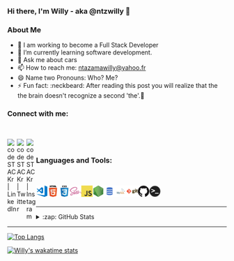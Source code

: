 ### Hi there, I'm Willy - aka @ntzwilly 👋


### About Me

- 🔭 I am working to become a Full Stack Developer
- 🌱 I’m currently learning software development.
- 💬 Ask me about cars 
- 📫 How to reach me: ntazamawilly@yahoo.fr
- 😄 Name two Pronouns: Who? Me?
- ⚡ Fun fact: :neckbeard: After reading this post you will realize that the the brain doesn't recognize a second 'the'.:grimacing:

### Connect with me:

<br />

[<img align="left" alt="codeSTACKr | LinkedIn" width="22px" src="https://cdn.jsdelivr.net/npm/simple-icons@v3/icons/linkedin.svg" />][linkedin]
[<img align="left" alt="codeSTACKr | Twitter" width="22px" src="https://cdn.jsdelivr.net/npm/simple-icons@v3/icons/twitter.svg" />][twitter]
[<img align="left" alt="codeSTACKr | Instagram" width="22px" src="https://cdn.jsdelivr.net/npm/simple-icons@v3/icons/instagram.svg" />][instagram]

<br />

### Languages and Tools:

<br />

[<img align="left" alt="Visual Studio Code" width="26px" src="https://raw.githubusercontent.com/github/explore/80688e429a7d4ef2fca1e82350fe8e3517d3494d/topics/visual-studio-code/visual-studio-code.png" />][ntzwilly]
[<img align="left" alt="HTML5" width="26px" src="https://raw.githubusercontent.com/github/explore/80688e429a7d4ef2fca1e82350fe8e3517d3494d/topics/html/html.png" />][ntzwilly]
[<img align="left" alt="CSS3" width="26px" src="https://raw.githubusercontent.com/github/explore/80688e429a7d4ef2fca1e82350fe8e3517d3494d/topics/css/css.png" />][ntzwilly]
[<img align="left" alt="Sass" width="26px" src="https://raw.githubusercontent.com/github/explore/80688e429a7d4ef2fca1e82350fe8e3517d3494d/topics/sass/sass.png" />][ntzwilly]
[<img align="left" alt="JavaScript" width="26px" src="https://raw.githubusercontent.com/github/explore/80688e429a7d4ef2fca1e82350fe8e3517d3494d/topics/javascript/javascript.png" />][ntzwilly]
[<img align="left" alt="Node.js" width="26px" src="https://raw.githubusercontent.com/github/explore/80688e429a7d4ef2fca1e82350fe8e3517d3494d/topics/nodejs/nodejs.png" />][ntzwilly]
[<img align="left" alt="SQL" width="26px" src="https://raw.githubusercontent.com/github/explore/80688e429a7d4ef2fca1e82350fe8e3517d3494d/topics/sql/sql.png" />][ntzwilly]
[<img align="left" alt="MySQL" width="26px" src="https://raw.githubusercontent.com/github/explore/80688e429a7d4ef2fca1e82350fe8e3517d3494d/topics/mysql/mysql.png" />][ntzwilly]
[<img align="left" alt="Git" width="26px" src="https://raw.githubusercontent.com/github/explore/80688e429a7d4ef2fca1e82350fe8e3517d3494d/topics/git/git.png" />][ntzwilly]
[<img align="left" alt="GitHub" width="26px" src="https://raw.githubusercontent.com/github/explore/78df643247d429f6cc873026c0622819ad797942/topics/github/github.png" />][ntzwilly]
[<img align="left" alt="Terminal" width="26px" src="https://raw.githubusercontent.com/github/explore/80688e429a7d4ef2fca1e82350fe8e3517d3494d/topics/terminal/terminal.png" />][ntzwilly]

<br />
<br />

---
<details>
  <summary>:zap: GitHub Stats</summary>

![Willy's GitHub stats](https://github-readme-stats.vercel.app/api?username=ntzwilly&show_icons=true&theme=radical)
  
</details>

 ---

[![Top Langs](https://github-readme-stats.vercel.app/api/top-langs/?username=ntzwilly&layout=compact)](https://github.com/ntzwilly/github-readme-stats)

[![Willy's wakatime stats](https://github-readme-stats.vercel.app/api/wakatime?username=ntzwilly)](https://github.com/ntzwilly/github-readme-stats)
 

[ntzwilly]: https://codeSTACKr.com
[linkedin]: https://www.linkedin.com/in/ntazama-willy-b676b7aa/
[twitter]: https://twitter.com/WNtazama
[instagram]: https://www.instagram.com/ntzwilly/

